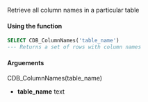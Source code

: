 Retrieve all column names in a particular table

#### Using the function

```sql
SELECT CDB_ColumnNames('table_name')
--- Returns a set of rows with column names
```

#### Arguements

CDB_ColumnNames(table_name)

* **table_name** text